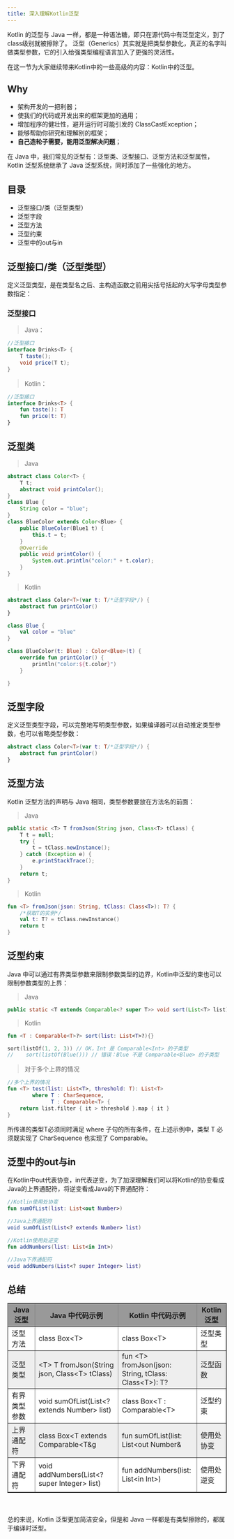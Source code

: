 ```yaml
---
title: 深入理解Kotlin泛型
---
```


Kotlin 的泛型与 Java 一样，都是一种语法糖，即只在源代码中有泛型定义，到了class级别就被擦除了。
泛型（Generics）其实就是把类型参数化，真正的名字叫做类型参数，它的引入给强类型编程语言加入了更强的灵活性。

在这一节为大家继续带来Kotlin中的一些高级的内容：Kotlin中的泛型。

## Why

- 架构开发的一把利器；
- 使我们的代码或开发出来的框架更加的通用；
- 增加程序的健壮性，避开运行时可能引发的 ClassCastException；
- 能够帮助你研究和理解别的框架；
- **自己造轮子需要，能用泛型解决问题**；


在 Java 中，我们常见的泛型有：泛型类、泛型接口、泛型方法和泛型属性，Kotlin 泛型系统继承了 Java 泛型系统，同时添加了一些强化的地方。

## 目录

- 泛型接口/类（泛型类型）
- 泛型字段
- 泛型方法
- 泛型约束
- 泛型中的out与in

## 泛型接口/类（泛型类型）

定义泛型类型，是在类型名之后、主构造函数之前用尖括号括起的大写字母类型参数指定：


### 泛型接口

>Java：

```java
//泛型接口
interface Drinks<T> {
    T taste();
    void price(T t);
}
```

>Kotlin：

```kotlin
//泛型接口
interface Drinks<T> {
    fun taste(): T
    fun price(t: T)
}
```


## 泛型类

>Java

```java
abstract class Color<T> {
    T t;
    abstract void printColor();
}
class Blue {
    String color = "blue";
}
class BlueColor extends Color<Blue> {
    public BlueColor(Blue1 t) {
        this.t = t;
    }
    @Override
    public void printColor() {
        System.out.println("color:" + t.color);
    }
}
```

>Kotlin

```kotlin
abstract class Color<T>(var t: T/*泛型字段*/) {
    abstract fun printColor()
}

class Blue {
    val color = "blue"
}

class BlueColor(t: Blue) : Color<Blue>(t) {
    override fun printColor() {
        println("color:${t.color}")
    }

}
```


## 泛型字段

定义泛型类型字段，可以完整地写明类型参数，如果编译器可以自动推定类型参数，也可以省略类型参数：

```kotlin
abstract class Color<T>(var t: T/*泛型字段*/) {
    abstract fun printColor()
}
```

## 泛型方法

Kotlin 泛型方法的声明与 Java 相同，类型参数要放在方法名的前面：

>Java

```java
public static <T> T fromJson(String json, Class<T> tClass) {
    T t = null;
    try {
        t = tClass.newInstance();
    } catch (Exception e) {
        e.printStackTrace();
    }
    return t;
}
```

>Kotlin

```kotlin
fun <T> fromJson(json: String, tClass: Class<T>): T? {
    /*获取T的实例*/
    val t: T? = tClass.newInstance()
    return t
}
```

## 泛型约束

Java 中可以通过有界类型参数来限制参数类型的边界，Kotlin中泛型约束也可以限制参数类型的上界：

>Java

```java
public static <T extends Comparable<? super T>> void sort(List<T> list){}
```


>Kotlin

```kotlin
fun <T : Comparable<T>?> sort(list: List<T>?){}
```

```kotlin
sort(listOf(1, 2, 3)) // OK，Int 是 Comparable<Int> 的子类型
//    sort(listOf(Blue())) // 错误：Blue 不是 Comparable<Blue> 的子类型
```

>对于多个上界的情况

```kotlin
//多个上界的情况
fun <T> test(list: List<T>, threshold: T): List<T>
        where T : CharSequence,
              T : Comparable<T> {
    return list.filter { it > threshold }.map { it }
}
```

所传递的类型T必须同时满足 where 子句的所有条件，在上述示例中，类型 T 必须既实现了 CharSequence 也实现了 Comparable。

## 泛型中的out与in

在Kotlin中out代表协变，in代表逆变，为了加深理解我们可以将Kotlin的协变看成Java的上界通配符，将逆变看成Java的下界通配符：

```kotlin
//Kotlin使用处协变
fun sumOfList(list: List<out Number>)

//Java上界通配符
void sumOfList(List<? extends Number> list)

//Kotlin使用处逆变
fun addNumbers(list: List<in Int>)

//Java下界通配符
void addNumbers(List<? super Integer> list)
```

## 总结
<table border="1">
  <tr bgcolor="#999999">
    <th>Java 泛型</th>
    <th>Java 中代码示例</th>
    <th>Kotlin 中代码示例</th>
    <th>Kotlin 泛型</th>
  </tr>
  <tr  bgcolor="#ffffff">
    <td>泛型方法</td>
    <td>class Box&lt;T&gt</td>
    <td>class Box&lt;T&gt</td>
    <td>泛型类型</td>
  </tr>
  <tr  bgcolor="#eeeeee">
    <td>泛型类型</td>
    <td>&lt;T&gt; T fromJson(String json, Class&lt;T&gt; tClass)</td>
    <td>fun &lt;T&gt; fromJson(json: String, tClass: Class&lt;T&gt;): T?</td>
    <td>泛型函数</td>
  </tr>
  <tr  bgcolor="#ffffff">
    <td>有界类型参数</td>
    <td>void sumOfList(List&lt;? extends Number&gt; list)</td>
    <td>class Box&lt;T : Comparable&lt;T&gt;</td>
    <td>泛型约束</td>
  </tr>
  <tr  bgcolor="#eeeeee">
    <td>上界通配符</td>
    <td>class Box&lt;T extends Comparable&lt;T&g</td>
    <td>fun sumOfList(list: List&lt;out Number&</td>
    <td>使用处协变</td>
  </tr>
  <tr  bgcolor="#ffffff">
    <td>下界通配符</td>
    <td>void addNumbers(List&lt;? super Integer&gt; list)</td>
    <td>fun addNumbers(list: List&lt;in Int&gt;)</td>
    <td>使用处逆变</td>
  </tr>
</table>
<br></br>
总的来说，Kotlin 泛型更加简洁安全，但是和 Java 一样都是有类型擦除的，都属于编译时泛型。



